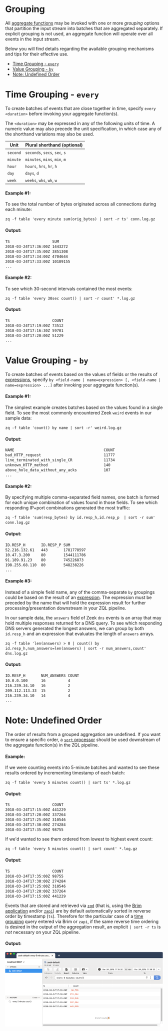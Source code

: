 # Grouping

All [aggregate functions](../aggregate-functions/README.md) may be invoked with
one or more _grouping_ options that partition the input stream into batches
that are aggregated separately. If explicit grouping is not used, an aggregate
function will operate over all events in the input stream.

Below you will find details regarding the available grouping mechanisms and
tips for their effective use.

- [Time Grouping - `every`](#time-grouping---every)
- [Value Grouping - `by`](#value-grouping---by)
- [Note: Undefined Order](#note-undefined-order)

# Time Grouping - `every`

To create batches of events that are close together in time, specify
`every <duration>` before invoking your aggregate function(s).

The `<duration>` may be expressed in any of the following units of time. A
numeric value may also precede the unit specification, in which case any of
the shorthand variations may also be used.

| **Unit**  | **Plural shorthand (optional)**   |
|-----------|-----------------------------------|
| `second`  | `seconds`, `secs`, `sec`, `s`     |
| `minute`  | `minutes`, `mins`, `min`, `m`     |
| `hour`    | `hours`, `hrs`, `hr`, `h`         |
| `day`     | `days`, `d`                       |
| `week`    | `weeks`, `wks`, `wk`, `w`         |

#### Example #1:

To see the total number of bytes originated across all connections during each
minute:

```zq-command
zq -f table 'every minute sum(orig_bytes) | sort -r ts' conn.log.gz
```

#### Output:
```zq-output head:5
TS                   SUM
2018-03-24T17:36:00Z 1443272
2018-03-24T17:35:00Z 3851308
2018-03-24T17:34:00Z 4704644
2018-03-24T17:33:00Z 10189155
...
```

#### Example #2:

To see which 30-second intervals contained the most events:

```zq-command
zq -f table 'every 30sec count() | sort -r count' *.log.gz
```

#### Output:
```zq-output head:4
TS                   COUNT
2018-03-24T17:19:00Z 73512
2018-03-24T17:16:30Z 59701
2018-03-24T17:20:00Z 51229
...
```

# Value Grouping - `by`

To create batches of events based on the values of fields or the results of
[expressions](../expressions/README.md), specify
`by <field-name | name=expression> [, <field-name | name=expression> ...]`
after invoking your aggregate function(s).

#### Example #1:

The simplest example creates batches based on the values found in a single
field. To see the most commonly encountered Zeek `weird` events in our sample
data:

```zq-command
zq -f table 'count() by name | sort -r' weird.log.gz
```

#### Output:
```zq-output head:5
NAME                                        COUNT
bad_HTTP_request                            11777
line_terminated_with_single_CR              11734
unknown_HTTP_method                         140
above_hole_data_without_any_acks            107
...
```

#### Example #2:

By specifying multiple comma-separated field names, one batch is formed for each
unique combination of values found in those fields. To see which responding
IP+port combinations generated the most traffic:

```zq-command
zq -f table 'sum(resp_bytes) by id.resp_h,id.resp_p  | sort -r sum' conn.log.gz
```

#### Output:
```zq-output head:5
ID.RESP_H       ID.RESP_P SUM
52.216.132.61   443       1781778597
10.47.3.200     80        1544111786
91.189.91.23    80        745226873
198.255.68.110  80        548238226
...
```

#### Example #3:

Instead of a simple field name, any of the comma-separate `by` groupings could
be based on the result of an [expression](../expressions/README.md). The
expression must be preceded by the name that will hold the expression result
for further processing/presentation downstream in your ZQL pipeline.

In our sample data, the `answers` field of Zeek `dns` events is an array
that may hold multiple responses returned for a DNS query. To see which
responding DNS servers generated the longest answers, we can group by
both `id.resp_h` and an expression that evaluates the length of `answers`
arrays.

```zq-command
zq -f table 'len(answers) > 0 | count() by id.resp_h,num_answers=len(answers) | sort -r num_answers,count' dns.log.gz
```

#### Output:
```zq-output head:5
ID.RESP_H       NUM_ANSWERS COUNT
10.0.0.100      16          4
216.239.34.10   16          2
209.112.113.33  15          2
216.239.34.10   14          4
...
```

# Note: Undefined Order

The order of results from a grouped aggregation are undefined. If you want to
ensure a specific order, a [`sort` processor](../processors/README.md#sort)
should be used downstream of the aggregate function(s) in the ZQL pipeline.

#### Example:

If we were counting events into 5-minute batches and wanted to see these
results ordered by incrementing timestamp of each batch:

```zq-command
zq -f table 'every 5 minutes count() | sort ts' *.log.gz
```

#### Output:
```zq-output
TS                   COUNT
2018-03-24T17:15:00Z 441229
2018-03-24T17:20:00Z 337264
2018-03-24T17:25:00Z 310546
2018-03-24T17:30:00Z 274284
2018-03-24T17:35:00Z 98755
```

If we'd wanted to see them ordered from lowest to highest event count:

```zq-command
zq -f table 'every 5 minutes count() | sort count' *.log.gz
```

#### Output:
```zq-output
TS                   COUNT
2018-03-24T17:35:00Z 98755
2018-03-24T17:30:00Z 274284
2018-03-24T17:25:00Z 310546
2018-03-24T17:20:00Z 337264
2018-03-24T17:15:00Z 441229
```

Events that are stored and retrieved via [`zqd`](../../../ppl/cmd/zqd) (that is,
using the [Brim application](https://github.com/brimsec/brim) and/or
[`zapi`](../../../cmd/zapi)) are by default automatically sorted in rerverse
order by timestamp (`ts`). Therefore for the particular case of a
[time grouping](#time-grouping---every) query entered via Brim or `zapi`,
if the same reverse time ordering is desired in the output of the aggregation
result, an explicit `| sort -r ts` is _not_ necessary on your ZQL pipeline.

#### Output:

![ZQL "every" in Brim](media/Brim-ZQL-every.png)
